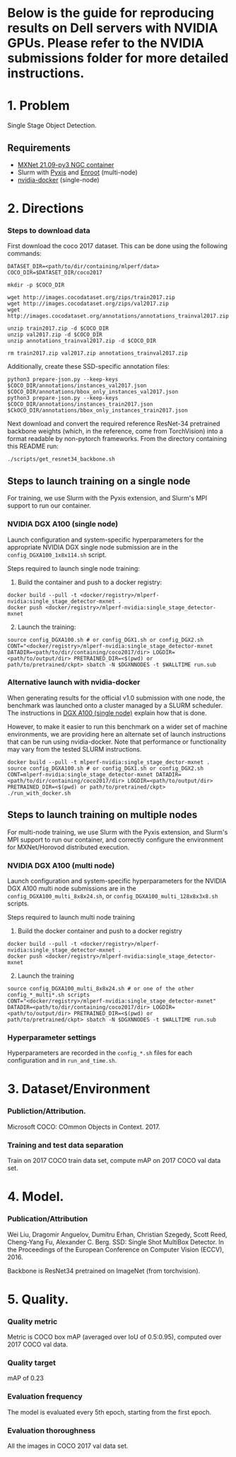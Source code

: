 # Below is the guide for reproducing results on Dell servers with NVIDIA GPUs. Please refer to the NVIDIA submissions folder for more detailed instructions.

# 1. Problem

Single Stage Object Detection.

## Requirements
* [MXNet 21.09-py3 NGC container](https://ngc.nvidia.com/registry/nvidia-mxnet)
* Slurm with [Pyxis](https://github.com/NVIDIA/pyxis) and [Enroot](https://github.com/NVIDIA/enroot) (multi-node)
* [nvidia-docker](https://github.com/NVIDIA/nvidia-docker) (single-node)

# 2. Directions

### Steps to download data

First download the coco 2017 dataset. This can be done using the following commands:

```
DATASET_DIR=<path/to/dir/containing/mlperf/data>
COCO_DIR=$DATASET_DIR/coco2017

mkdir -p $COCO_DIR

wget http://images.cocodataset.org/zips/train2017.zip
wget http://images.cocodataset.org/zips/val2017.zip
wget http://images.cocodataset.org/annotations/annotations_trainval2017.zip

unzip train2017.zip -d $COCO_DIR
unzip val2017.zip -d $COCO_DIR
unzip annotations_trainval2017.zip -d $COCO_DIR

rm train2017.zip val2017.zip annotations_trainval2017.zip
```

Additionally, create these SSD-specific annotation files:

```
python3 prepare-json.py --keep-keys $COCO_DIR/annotations/instances_val2017.json $COCO_DIR/annotations/bbox_only_instances_val2017.json 
python3 prepare-json.py --keep-keys $COCO_DIR/annotations/instances_train2017.json $CkOCO_DIR/annotations/bbox_only_instances_train2017.json
```

Next download and convert the required reference ResNet-34 pretrained
backbone weights (which, in the reference, come from TorchVision) into a
format readable by non-pytorch frameworks.  From the directory containing
this README run:

```
./scripts/get_resnet34_backbone.sh
```

## Steps to launch training on a single node

For training, we use Slurm with the Pyxis extension, and Slurm's MPI support to
run our container.

### NVIDIA DGX A100 (single node)

Launch configuration and system-specific hyperparameters for the appropriate
NVIDIA DGX single node submission are in the `config_DGXA100_1x8x114.sh` script.

Steps required to launch single node training:

1. Build the container and push to a docker registry:
```
docker build --pull -t <docker/registry>/mlperf-nvidia:single_stage_detector-mxnet .
docker push <docker/registry>/mlperf-nvidia:single_stage_detector-mxnet
```
2. Launch the training:

```
source config_DGXA100.sh # or config_DGX1.sh or config_DGX2.sh
CONT="<docker/registry>/mlperf-nvidia:single_stage_detector-mxnet DATADIR=<path/to/dir/containing/coco2017/dir> LOGDIR=<path/to/output/dir> PRETRAINED_DIR=<$(pwd) or path/to/pretrained/ckpt> sbatch -N $DGXNNODES -t $WALLTIME run.sub
```

### Alternative launch with nvidia-docker

When generating results for the official v1.0 submission with one node, the
benchmark was launched onto a cluster managed by a SLURM scheduler. The
instructions in [DGX A100 (single
node)](#nvidia-dgx-a100-single-node) explain how that is done.

However, to make it easier to run this benchmark on a wider set of machine
environments, we are providing here an alternate set of launch instructions
that can be run using nvidia-docker. Note that performance or functionality may
vary from the tested SLURM instructions.

```
docker build --pull -t mlperf-nvidia:single_stage_dector-mxnet .
source config_DGXA100.sh # or config_DGX1.sh or config_DGX2.sh
CONT=mlperf-nvidia:single_stage_detector-mxnet DATADIR=<path/to/dir/containing/coco2017/dir> LOGDIR=<path/to/output/dir> PRETRAINED_DIR=<$(pwd) or path/to/pretrained/ckpt> ./run_with_docker.sh
```


## Steps to launch training on multiple nodes

For multi-node training, we use Slurm with the Pyxis extension, and Slurm's MPI
support to run our container, and correctly configure the environment for
MXNet/Horovod distributed execution.

### NVIDIA DGX A100 (multi node)

Launch configuration and system-specific hyperparameters for the NVIDIA DGX
A100 multi node submissions are in the `config_DGXA100_multi_8x8x24.sh`, or `config_DGXA100_multi_128x8x3x8.sh`
scripts.

Steps required to launch multi node training

1. Build the docker container and push to a docker registry
```
docker build --pull -t <docker/registry>/mlperf-nvidia:single_stage_detector-mxnet .
docker push <docker/registry>/mlperf-nvidia:single_stage_detector-mxnet
```

2. Launch the training
```
source config_DGXA100_multi_8x8x24.sh # or one of the other config_*_multi*.sh scripts
CONT="<docker/registry>/mlperf-nvidia:single_stage_detector-mxnet" DATADIR=<path/to/dir/containing/coco2017/dir> LOGDIR=<path/to/output/dir> PRETRAINED_DIR=<$(pwd) or path/to/pretrained/ckpt> sbatch -N $DGXNNODES -t $WALLTIME run.sub
```

### Hyperparameter settings

Hyperparameters are recorded in the `config_*.sh` files for each configuration and in `run_and_time.sh`.

# 3. Dataset/Environment
### Publiction/Attribution.
Microsoft COCO: COmmon Objects in Context. 2017.

### Training and test data separation
Train on 2017 COCO train data set, compute mAP on 2017 COCO val data set.

# 4. Model.
### Publication/Attribution
Wei Liu, Dragomir Anguelov, Dumitru Erhan, Christian Szegedy, Scott Reed, Cheng-Yang Fu, Alexander C. Berg. SSD: Single Shot MultiBox Detector. In the Proceedings of the European Conference on Computer Vision (ECCV), 2016.

Backbone is ResNet34 pretrained on ImageNet (from torchvision).

# 5. Quality.
### Quality metric
Metric is COCO box mAP (averaged over IoU of 0.5:0.95), computed over 2017 COCO val data.

### Quality target
mAP of 0.23

### Evaluation frequency
The model is evaluated every 5th epoch, starting from the first epoch.

### Evaluation thoroughness
All the images in COCO 2017 val data set.
